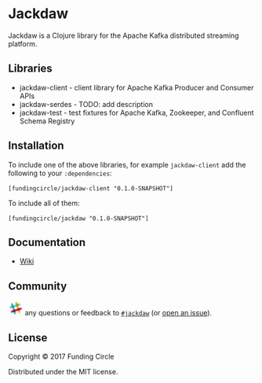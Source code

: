 # Jackdaw

Jackdaw is a Clojure library for the Apache Kafka distributed
streaming platform.

## Libraries

- jackdaw-client - client library for Apache Kafka Producer and
  Consumer APIs
- jackdaw-serdes - TODO: add description
- jackdaw-test - test fixtures for Apache Kafka, Zookeeper, and
  Confluent Schema Registry

## Installation

To include one of the above libraries, for example `jackdaw-client`
add the following to your `:dependencies`:

    [fundingcircle/jackdaw-client "0.1.0-SNAPSHOT"]

To include all of them:

    [fundingcircle/jackdaw "0.1.0-SNAPSHOT"]

## Documentation

 - [Wiki](https://github.com/fundingcircle/jackdaw/wiki)

## Community

<img src="doc/images/slack-icon.png" width="30px"> any questions or
feedback
to [`#jackdaw`](https://fundingcircle.slack.com/messages/jackdaw/)
(or [open an issue](https://github.com/fundingcircle/jackdaw/issues)).

## License

Copyright © 2017 Funding Circle

Distributed under the MIT license.
